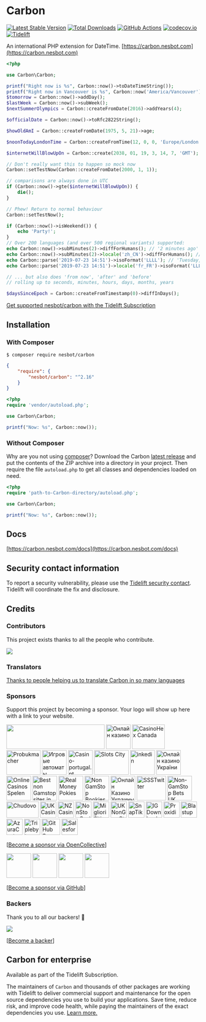 # Carbon

[![Latest Stable Version](https://img.shields.io/packagist/v/nesbot/carbon.svg?style=flat-square)](https://packagist.org/packages/nesbot/carbon)
[![Total Downloads](https://img.shields.io/packagist/dt/nesbot/carbon.svg?style=flat-square)](https://packagist.org/packages/nesbot/carbon)
[![GitHub Actions](https://img.shields.io/endpoint.svg?url=https%3A%2F%2Factions-badge.atrox.dev%2Fbriannesbitt%2FCarbon%2Fbadge&style=flat-square&label=Build&logo=none)](https://github.com/briannesbitt/Carbon/actions)
[![codecov.io](https://img.shields.io/codecov/c/github/briannesbitt/Carbon.svg?style=flat-square)](https://codecov.io/github/briannesbitt/Carbon?branch=master)
[![Tidelift](https://tidelift.com/badges/github/briannesbitt/Carbon)](https://tidelift.com/subscription/pkg/packagist-nesbot-carbon?utm_source=packagist-nesbot-carbon&utm_medium=referral&utm_campaign=readme)

An international PHP extension for DateTime. [https://carbon.nesbot.com](https://carbon.nesbot.com)

```php
<?php

use Carbon\Carbon;

printf("Right now is %s", Carbon::now()->toDateTimeString());
printf("Right now in Vancouver is %s", Carbon::now('America/Vancouver'));  //implicit __toString()
$tomorrow = Carbon::now()->addDay();
$lastWeek = Carbon::now()->subWeek();
$nextSummerOlympics = Carbon::createFromDate(2016)->addYears(4);

$officialDate = Carbon::now()->toRfc2822String();

$howOldAmI = Carbon::createFromDate(1975, 5, 21)->age;

$noonTodayLondonTime = Carbon::createFromTime(12, 0, 0, 'Europe/London');

$internetWillBlowUpOn = Carbon::create(2038, 01, 19, 3, 14, 7, 'GMT');

// Don't really want this to happen so mock now
Carbon::setTestNow(Carbon::createFromDate(2000, 1, 1));

// comparisons are always done in UTC
if (Carbon::now()->gte($internetWillBlowUpOn)) {
    die();
}

// Phew! Return to normal behaviour
Carbon::setTestNow();

if (Carbon::now()->isWeekend()) {
    echo 'Party!';
}
// Over 200 languages (and over 500 regional variants) supported:
echo Carbon::now()->subMinutes(2)->diffForHumans(); // '2 minutes ago'
echo Carbon::now()->subMinutes(2)->locale('zh_CN')->diffForHumans(); // '2分钟前'
echo Carbon::parse('2019-07-23 14:51')->isoFormat('LLLL'); // 'Tuesday, July 23, 2019 2:51 PM'
echo Carbon::parse('2019-07-23 14:51')->locale('fr_FR')->isoFormat('LLLL'); // 'mardi 23 juillet 2019 14:51'

// ... but also does 'from now', 'after' and 'before'
// rolling up to seconds, minutes, hours, days, months, years

$daysSinceEpoch = Carbon::createFromTimestamp(0)->diffInDays();
```

[Get supported nesbot/carbon with the Tidelift Subscription](https://tidelift.com/subscription/pkg/packagist-nesbot-carbon?utm_source=packagist-nesbot-carbon&utm_medium=referral&utm_campaign=readme)

## Installation

### With Composer

```
$ composer require nesbot/carbon
```

```json
{
    "require": {
        "nesbot/carbon": "^2.16"
    }
}
```

```php
<?php
require 'vendor/autoload.php';

use Carbon\Carbon;

printf("Now: %s", Carbon::now());
```

### Without Composer

Why are you not using [composer](https://getcomposer.org/)? Download the Carbon [latest release](https://github.com/briannesbitt/Carbon/releases) and put the contents of the ZIP archive into a directory in your project. Then require the file `autoload.php` to get all classes and dependencies loaded on need.

```php
<?php
require 'path-to-Carbon-directory/autoload.php';

use Carbon\Carbon;

printf("Now: %s", Carbon::now());
```

## Docs

[https://carbon.nesbot.com/docs](https://carbon.nesbot.com/docs)

## Security contact information

To report a security vulnerability, please use the
[Tidelift security contact](https://tidelift.com/security).
Tidelift will coordinate the fix and disclosure.

## Credits

### Contributors

This project exists thanks to all the people who contribute. 

<a href="https://github.com/briannesbitt/Carbon/graphs/contributors" target="_blank"><img src="https://opencollective.com/Carbon/contributors.svg?width=890&button=false" /></a>

### Translators

[Thanks to people helping us to translate Carbon in so many languages](https://carbon.nesbot.com/contribute/translators/)

### Sponsors

Support this project by becoming a sponsor. Your logo will show up here with a link to your website.

<a href="https://tidelift.com/subscription/pkg/packagist-nesbot-carbon?utm_source=packagist-nesbot-carbon&utm_medium=referral&utm_campaign=readme" target="_blank"><img src="https://carbon.nesbot.com/tidelift-brand.png') }}" width="256" height="64"></a><!-- <open-collective-sponsors> -->
<a title="Онлайн казино 777 Україна" href="https://777.ua/?utm_source=opencollective&amp;utm_medium=github&amp;utm_campaign=Carbon" target="_blank"><img alt="Онлайн казино" src="https://opencollective-production.s3.us-west-1.amazonaws.com/account-avatar/7e572d50-1ce8-4d69-ae12-86cc80371373/ok-ua-777.png') }}" width="64" height="64"></a>
<a title="#1 Guide To Online Gambling In Canada" href="https://casinohex.org/canada/?utm_source=opencollective&amp;utm_medium=github&amp;utm_campaign=Carbon" target="_blank"><img alt="CasinoHex Canada" src="https://opencollective-production.s3.us-west-1.amazonaws.com/79fdbcc0-a997-11eb-abbc-25e48b63c6dc.jpg" width="85" height="64"></a>
<a title="Znajdź najlepsze zakłady bukmacherskie w Polsce w 2023 roku. Probukmacher.pl to Twoje kompendium wiedzy na temat bukmacherów!" href="https://www.probukmacher.pl?utm_source=opencollective&amp;utm_medium=github&amp;utm_campaign=Carbon" target="_blank"><img alt="Probukmacher" src="https://opencollective-production.s3.us-west-1.amazonaws.com/account-avatar/caf50271-4560-4ffe-a434-ea15239168db/Screenshot_1.png') }}" width="89" height="64"></a>
<a title="Gives a fun for our users" href="https://slotoking.ua/games/?utm_source=opencollective&amp;utm_medium=github&amp;utm_campaign=Carbon" target="_blank"><img alt="Игровые автоматы" src="https://opencollective-production.s3.us-west-1.amazonaws.com/account-avatar/94601d07-3205-4c60-9c2d-9b8194dbefb7/skg-blue.png') }}" width="64" height="64"></a>
<a title="Casino-portugal.pt" href="https://casino-portugal.pt/?utm_source=opencollective&amp;utm_medium=github&amp;utm_campaign=Carbon" target="_blank"><img alt="Casino-portugal.pt" src="https://logo.clearbit.com/casino-portugal.pt" width="64" height="64"></a>
<a title="Slots City® ➢ Лучшее лицензионно казино онлайн и оффлайн на гривны в Украине. 【 Более1500 игровых автоматов и слотов】✅ Официально и Безопасно" href="https://slotscity.ua/?utm_source=opencollective&amp;utm_medium=github&amp;utm_campaign=Carbon" target="_blank"><img alt="Slots City" src="https://opencollective-production.s3.us-west-1.amazonaws.com/d7e298c0-7abe-11ed-8553-230872f5e54d.png') }}" width="90" height="64"></a>
<a title="inkedin" href="https://inkedin.com?utm_source=opencollective&amp;utm_medium=github&amp;utm_campaign=Carbon" target="_blank"><img alt="inkedin" src="https://logo.clearbit.com/inkedin.com" width="64" height="64"></a>
<a title="Актуальний та повносправний рейтинг онлайн казино України, ґрунтований на відгуках реальних гравців." href="https://uk.onlinecasino.in.ua/?utm_source=opencollective&amp;utm_medium=github&amp;utm_campaign=Carbon" target="_blank"><img alt="Онлайн казино України" src="https://opencollective-production.s3.us-west-1.amazonaws.com/c0b4b090-eef8-11ec-9cb7-0527a205b226.png') }}" width="64" height="64"></a>
<a title="OnlineCasinosSpelen" href="https://onlinecasinosspelen.com?utm_source=opencollective&amp;utm_medium=github&amp;utm_campaign=Carbon" target="_blank"><img alt="OnlineCasinosSpelen" src="https://logo.clearbit.com/onlinecasinosspelen.com" width="64" height="64"></a>
<a title="Best non Gamstop sites in the UK" href="https://nongamstopcasinos.net/gb/?utm_source=opencollective&amp;utm_medium=github&amp;utm_campaign=Carbon" target="_blank"><img alt="Best non Gamstop sites in the UK" src="https://opencollective-production.s3.us-west-1.amazonaws.com/account-avatar/34e340b8-e1de-4932-8a76-1b3ce2ec7ee8/logo_white%20bg%20(8).png') }}" width="64" height="64"></a>
<a title="Real Money Pokies" href="https://www.nzfirst.org.nz/real-money-pokies/?utm_source=opencollective&amp;utm_medium=github&amp;utm_campaign=Carbon" target="_blank"><img alt="Real Money Pokies" src="https://opencollective-production.s3.us-west-1.amazonaws.com/account-avatar/30d38232-a9d6-4e95-a48c-641fdc4d96fd/NZ_logo%20(6)%20(1)%20(1).jpg" width="64" height="64"></a>
<a title="Non GamStop Bookies UK" href="https://nongamstopbookies.com/uk/?utm_source=opencollective&amp;utm_medium=github&amp;utm_campaign=Carbon" target="_blank"><img alt="Non GamStop Bookies UK" src="https://opencollective-production.s3.us-west-1.amazonaws.com/account-avatar/43c5561c-8907-4ef7-a4ee-c6da054788b8/logo-site%20(3).jpg" width="64" height="64"></a>
<a title="Актуальний топ-рейтинг українських онлайн казино на гривні! Щоденне оновлення топу та унікальна система ранжування, основана на відгуках гравців!" href="https://onlinecasino.in.ua/?utm_source=opencollective&amp;utm_medium=github&amp;utm_campaign=Carbon" target="_blank"><img alt="Онлайн Казино Украины" src="https://opencollective-production.s3.us-west-1.amazonaws.com/8fdd8aa0-e273-11ec-a95e-d38fd331cabf.png') }}" width="64" height="64"></a>
<a title="Twitter Video Downloader HD Tool allows you to store tweets on your device (mobile or PC) for free." href="https://ssstwitter.online/?utm_source=opencollective&amp;utm_medium=github&amp;utm_campaign=Carbon" target="_blank"><img alt="SSSTwitter" src="https://opencollective-production.s3.us-west-1.amazonaws.com/account-avatar/ba0d1daf-a894-4d98-95f7-a44d321364b3/Screenshot%202024-01-16%20at%2011.43.22.png') }}" width="76" height="64"></a>
<a title="Entertainment" href="https://www.nongamstopbets.com/casinos-not-on-gamstop/?utm_source=opencollective&amp;utm_medium=github&amp;utm_campaign=Carbon" target="_blank"><img alt="Non-GamStop Bets UK" src="https://logo.clearbit.com/nongamstopbets.com" width="64" height="64"></a>
<a title="Chudovo - international software development company with representative offices in Kyiv, Cologne, New York, Tallinn and London. It has been working on the market since 2006. Company has domain expertise in video security, logistics, medicine, finance and" href="https://chudovo.com/?utm_source=opencollective&amp;utm_medium=github&amp;utm_campaign=Carbon" target="_blank"><img alt="Chudovo" src="https://opencollective-production.s3.us-west-1.amazonaws.com/326c19a0-2e87-11eb-a13a-c99a2a201d11.png') }}" width="84" height="42"></a>
<a title="Entertainment" href="https://casinogap.org/uk/?utm_source=opencollective&amp;utm_medium=github&amp;utm_campaign=Carbon" target="_blank"><img alt="UK Casino Gap" src="https://opencollective-production.s3.us-west-1.amazonaws.com/account-avatar/143f9301-beec-4118-89d5-9a07a01345f3/casinogap-uk.png') }}" width="42" height="42"></a>
<a title="NZ Gaming Portal" href="https://casinodeps.co.nz?utm_source=opencollective&amp;utm_medium=github&amp;utm_campaign=Carbon" target="_blank"><img alt="NZ Casino Deps" src="https://logo.clearbit.com/casinodeps.co.nz" width="42" height="42"></a>
<a title="NonStop Sites" href="https://uk.nonstopcasino.org/non-gamstop-casinos/?utm_source=opencollective&amp;utm_medium=github&amp;utm_campaign=Carbon" target="_blank"><img alt="NonStopCasino.org" src="https://opencollective-production.s3.us-west-1.amazonaws.com/account-avatar/fd7ad905-8752-468f-ad20-582a24cca9d9/non-stop-casino.png') }}" width="42" height="42"></a>
<a title="Siti Non AAMS" href="https://www.outlookindia.com/outlook-spotlight/migliori-siti-non-aams-siti-scommesse-senza-licenza-sicuri-news-294715?utm_source=opencollective&amp;utm_medium=github&amp;utm_campaign=Carbon" target="_blank"><img alt="Migliori Siti Non AAMS" src="https://opencollective-production.s3.us-west-1.amazonaws.com/account-avatar/392810da-6cb6-4938-a3cb-38bd0e1eb7de/migliori-siti-non-aams.png') }}" width="42" height="42"></a>
<a title="List of trusted non GamStop casino reviews" href="https://nongamstopcasinos.org?utm_source=opencollective&amp;utm_medium=github&amp;utm_campaign=Carbon" target="_blank"><img alt="UK NonGamStopCasinos" src="https://opencollective-production.s3.us-west-1.amazonaws.com/account-avatar/cbda0ee1-26ea-4252-9580-f1f9b317b1f7/nongamstopcasinos-uk.png') }}" width="42" height="42"></a>
<a title="Online TikTok Video Download Tool" href="https://snaptik.pro?utm_source=opencollective&amp;utm_medium=github&amp;utm_campaign=Carbon" target="_blank"><img alt="SnapTik" src="https://opencollective-production.s3.us-west-1.amazonaws.com/account-avatar/546bcd53-6615-457d-ab21-1db1c52b3af5/logo.jpg" width="42" height="42"></a>
<a title="IG Downloader is an Instagram Downloader service that offers a variety of tools to download Instagram content for free. Listed below are all the tools" href="https://indownloader.app/?utm_source=opencollective&amp;utm_medium=github&amp;utm_campaign=Carbon" target="_blank"><img alt="IG Downloader" src="https://logo.clearbit.com/indownloader.app" width="42" height="42"></a>
<a title="Proxidize is a mobile proxy creation and management platform that provides all needed components from hardware to cloud software and SIM cards." href="https://proxidize.com/?utm_source=opencollective&amp;utm_medium=github&amp;utm_campaign=Carbon" target="_blank"><img alt="Proxidize" src="https://logo.clearbit.com/proxidize.com" width="42" height="42"></a>
<a title="Blastup offers Instagram growth services like buying likes, views, and followers, emphasizing real user engagement and instant delivery." href="https://blastup.com/buy-instagram-likes?utm_source=opencollective&amp;utm_medium=github&amp;utm_campaign=Carbon" target="_blank"><img alt="Blastup" src="https://opencollective-production.s3.us-west-1.amazonaws.com/account-avatar/955a0beb-9fe8-4753-ad92-fae8ef5382fc/favicon--dark.jpg" width="42" height="42"></a>
<a title="A self-hosted web radio management suite, including turnkey installer tools and an easy-to-use web app to manage your stations." href="https://azuracast.com?utm_source=opencollective&amp;utm_medium=github&amp;utm_campaign=Carbon" target="_blank"><img alt="AzuraCast" src="https://opencollective-production.s3.us-west-1.amazonaws.com/3c12ea10-cdfb-11eb-9cf4-3760b386b76d.png') }}" width="42" height="42"></a>
<a title="Triplebyte is the first software engineering job platform that is on the developer&#039;s side. Take our coding quiz!" href="https://triplebyte.com/os/opencollective?utm_source=opencollective&amp;utm_medium=github&amp;utm_campaign=Carbon" target="_blank"><img alt="Triplebyte" src="https://opencollective-production.s3.us-west-1.amazonaws.com/43e4f9d0-30cd-11ea-9c6b-e1142996e8b2.png') }}" width="42" height="42"></a>
<a title="Connect your Collective to GitHub Sponsors: https://docs.opencollective.com/help/collectives/github-sponsors" href="https://github.com/sponsors/?utm_source=opencollective&amp;utm_medium=github&amp;utm_campaign=Carbon" target="_blank"><img alt="GitHub Sponsors" src="https://opencollective-production.s3.us-west-1.amazonaws.com/87b1d240-f617-11ea-9960-fd7e8ab20fe4.png') }}" width="48" height="42"></a>
<a title="Salesforce" href="https://engineering.salesforce.com?utm_source=opencollective&amp;utm_medium=github&amp;utm_campaign=Carbon" target="_blank"><img alt="Salesforce" src="https://opencollective-production.s3.us-west-1.amazonaws.com/24d34880-df8d-11e9-949c-6bc2037b6bd5.png') }}" width="42" height="42"></a>
<!-- </open-collective-sponsors> -->

[[Become a sponsor via OpenCollective](https://opencollective.com/Carbon#sponsor)]

<a href="https://github.com/johnrsimeone" target="_blank"><img src="https://avatars.githubusercontent.com/u/22871068?s=70&v=4" width="64" height="64"></a>
<a href="https://github.com/taylorotwell" target="_blank"><img src="https://avatars.githubusercontent.com/u/463230?s=128&v=4" width="64" height="64"></a>
<a href="https://github.com/getsentry" target="_blank"><img src="https://avatars.githubusercontent.com/u/1396951?s=128&v=4" width="64" height="64"></a>
<a href="https://github.com/codecov" target="_blank"><img src="https://avatars.githubusercontent.com/u/8226205?s=128&v=4" width="64" height="64"></a>

[[Become a sponsor via GitHub](https://github.com/sponsors/kylekatarnls)]

### Backers

Thank you to all our backers! 🙏

<a href="https://opencollective.com/Carbon#backers" target="_blank"><img src="https://opencollective.com/Carbon/backers.svg?width=890&version=2023-06-08-07-12"></a>

[[Become a backer](https://opencollective.com/Carbon#backer)]

## Carbon for enterprise

Available as part of the Tidelift Subscription.

The maintainers of ``Carbon`` and thousands of other packages are working with Tidelift to deliver commercial support and maintenance for the open source dependencies you use to build your applications. Save time, reduce risk, and improve code health, while paying the maintainers of the exact dependencies you use. [Learn more.](https://tidelift.com/subscription/pkg/packagist-nesbot-carbon?utm_source=packagist-nesbot-carbon&utm_medium=referral&utm_campaign=enterprise&utm_term=repo)

